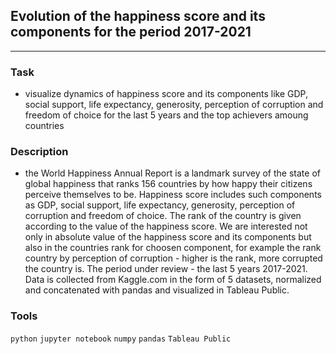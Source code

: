 ## Evolution of the happiness score and its components for the period 2017-2021
	
<hr>

### Task
- visualize dynamics of happiness score and its components like GDP, social support, life expectancy, generosity, perception of corruption and freedom of choice for the last 5 years and the top achievers amoung countries

### Description
- the World Happiness Annual Report is a landmark survey of the state of global happiness that ranks 156 countries by how happy their citizens perceive themselves to be. Happiness score includes such components as GDP, social support, life expectancy, generosity, perception of corruption and freedom of choice. The rank of the country is given according to the value of the happiness score. We are interested not only in absolute value of the happiness score and its components but also in the countries rank for choosen component, for example the rank country by perception of corruption - higher is the rank, more corrupted the country is. The period under review - the last 5 years 2017-2021. Data is collected from Kaggle.com in the form of 5 datasets, normalized and concatenated with pandas and visualized in Tableau Public.

### Tools
`python` `jupyter notebook` `numpy` `pandas` `Tableau Public`
